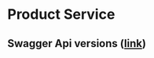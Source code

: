 # Product Service

## Swagger Api versions ([link](http://${server:port}/api/swagger-ui/index.html#/))
